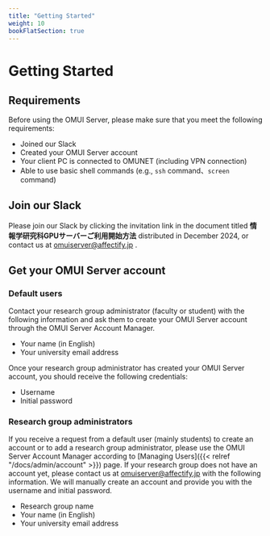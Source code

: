 ```yaml
---
title: "Getting Started"
weight: 10
bookFlatSection: true
---
```


# Getting Started

## Requirements

Before using the OMUI Server, please make sure that you meet the following requirements:

- Joined our Slack
- Created your OMUI Server account
- Your client PC is connected to OMUNET (including VPN connection)
- Able to use basic shell commands (e.g., `ssh` command、`screen` command)

## Join our Slack

Please join our Slack by clicking the invitation link in the document titled **情報学研究科GPUサーバーご利用開始方法** distributed in December 2024, or contact us at omuiserver@affectify.jp .

## Get your OMUI Server account

### Default users

Contact your research group administrator (faculty or student) with the following information and ask them to create your OMUI Server account through the OMUI Server Account Manager.

- Your name (in English)
- Your university email address

Once your research group administrator has created your OMUI Server account, you should receive the following credentials:

- Username
- Initial password

### Research group administrators

If you receive a request from a default user (mainly students) to create an account or to add a research group administrator, please use the OMUI Server Account Manager according to [Managing Users]({{< relref "/docs/admin/account" >}}) page.
If your research group does not have an account yet, please contact us at omuiserver@affectify.jp with the following information.
We will manually create an account and provide you with the username and initial password.

- Research group name
- Your name (in English)
- Your university email address
